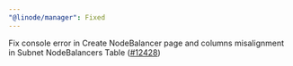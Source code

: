 ```yaml
---
"@linode/manager": Fixed
---
```


Fix console error in Create NodeBalancer page and columns misalignment in Subnet NodeBalancers Table ([#12428](https://github.com/linode/manager/pull/12428))
